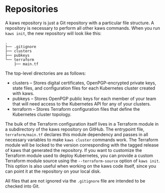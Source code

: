 # Repositories

A kaws repository is just a Git repository with a particular file structure.
A repository is necessary to perform all other kaws commands.
When you run `kaws init`, the new repository will look like this:
```
.
├── .gitignore
├── clusters
├── pubkeys
└── terraform
    ├── main.tf
```

The top-level directories are as follows:

* clusters – Stores digital certificates, OpenPGP-encrypted private keys, state files, and configuration files for each Kubernetes cluster created with kaws.
* pubkeys – Stores OpenPGP public keys for each member of your team that will need access to the Kubernetes API for any of your clusters.
* terraform – Stores Terraform configuration files that define the Kubernetes cluster topology.

The bulk of the Terraform configuration itself lives in a Terraform module in a subdirectory of the kaws repository on GitHub.
The entrypoint file, `terraform/main.tf` declares this module dependency and passes in all necessary variables to make `kaws cluster` commands work.
The Terraform module will be locked to the version corresponding with the tagged release of kaws that generated the repository.
If you want to customize the Terraform module used to deploy Kubernetes, you can provide a custom Terraform module source using the `--terraform-source` option of `kaws init`.
This option is also useful when working on the kaws code itself, since you can point it at the repository on your local disk.

All files that are not ignored via the `.gitignore` file are intended to be checked into Git.
